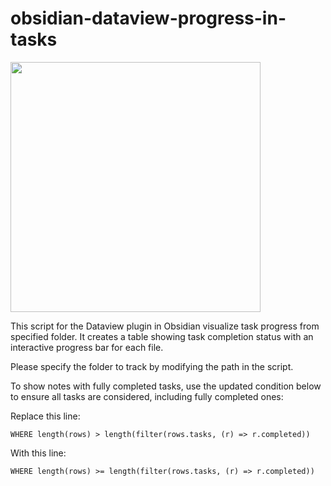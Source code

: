 # obsidian-dataview-progress-in-tasks

<img src="https://github.com/user-attachments/assets/7cce9e3b-68d5-443e-822d-87634f04fd60" width="400px" />

This script for the Dataview plugin in Obsidian visualize task progress from specified folder. It creates a table showing task completion status with an interactive progress bar for each file.

Please specify the folder to track by modifying the path in the script.

To show notes with fully completed tasks, use the updated condition below to ensure all tasks are considered, including fully completed ones:


Replace this line:

```dataview
WHERE length(rows) > length(filter(rows.tasks, (r) => r.completed))
```

With this line:

```
WHERE length(rows) >= length(filter(rows.tasks, (r) => r.completed))
```
